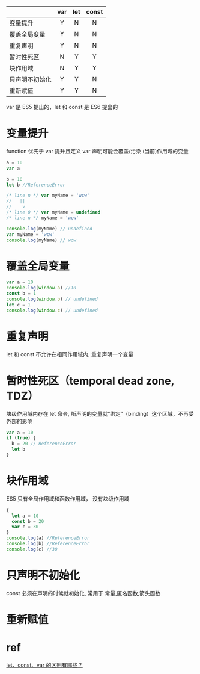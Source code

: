 |                | var | let | const |
| :------------- | :-: | :-: | :---: |
| 变量提升       |  Y  |  N  |   N   |
| 覆盖全局变量   |  Y  |  N  |   N   |
| 重复声明       |  Y  |  N  |   N   |
| 暂时性死区     |  N  |  Y  |   Y   |
| 块作用域       |  N  |  Y  |   Y   |
| 只声明不初始化 |  Y  |  Y  |   N   |
| 重新赋值       |  Y  |  Y  |   N   |

var 是 ES5 提出的，let 和 const 是 ES6 提出的

# 变量提升

function 优先于 var 提升且定义
var 声明可能会覆盖/污染 (当前)作用域的变量

```js
a = 10
var a

b = 10
let b //ReferenceError
```

```js
/* line n */ var myName = 'wcw'
//   ||
//    v
/* line 0 */ var myName = undefined
/* line n */ myName = 'wcw'

console.log(myName) // undefined
var myName = 'wcw'
console.log(myName) // wcw
```

# 覆盖全局变量

```js
var a = 10
console.log(window.a) //10
const b = 1
console.log(window.b) // undefined
let c = 1
console.log(window.c) // undefined
```

# 重复声明

let 和 const 不允许在相同作用域内, 重复声明一个变量

# 暂时性死区（temporal dead zone, TDZ）

块级作用域内存在 let 命令, 所声明的变量就“绑定”（binding）这个区域，不再受外部的影响

```js
var a = 10
if (true) {
  b = 20 // ReferenceError
  let b
}
```

# 块作用域

ES5 只有全局作用域和函数作用域， 没有块级作用域

```js
{
  let a = 10
  const b = 20
  var c = 30
}
console.log(a) //ReferenceError
console.log(b) //ReferenceError
console.log(c) //30
```

# 只声明不初始化

const 必须在声明的时候就初始化, 常用于 常量,匿名函数,箭头函数

# 重新赋值

# ref

[let、const、var 的区别有哪些？](https://github.com/YvetteLau/Step-By-Step/issues/16)
